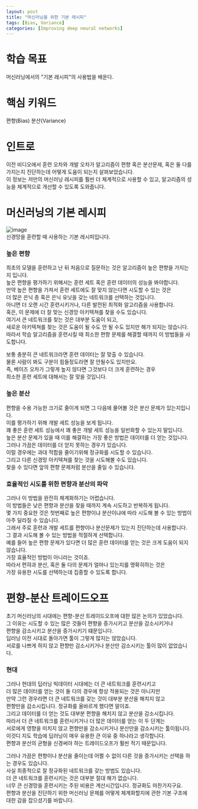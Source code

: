 ```yaml
---
layout: post
title: "머신러닝을 위한 기본 레시피"
tags: [Bias, Variance]
categories: [Improving deep neural networks]
---
```


# 학습 목표
머신러닝에서의 "기본 레시피"의 사용법을 배운다.

# 핵심 키워드
편향(Bias)
분산(Variance)

# 인트로
이전 비디오에서 훈련 오차와 개발 오차가 알고리즘이 편향 혹은 분산문제, 혹은 둘 다를 가지는지 진단하는데 어떻게 도움이 되는지 살펴보았습니다.    
이 정보는 저만의 머신러닝 레시피를 훨씬 더 체계적으로 사용할 수 있고, 알고리즘의 성능을 체계적으로 개선할 수 있도록 도와줍니다.    

# 머신러닝의 기본 레시피
![image](https://user-images.githubusercontent.com/50114210/64840732-80905a00-d637-11e9-885e-48c03f992284.png)      
신경망을 훈련할 때 사용하는 기본 레시피입니다.     
        
            
### 높은 편향
최초의 모델을 훈련하고 난 뒤 처음으로 질문하는 것은 알고리즘이 높은 편향을 가지는지 입니다.     
높은 편향을 평가하기 위해서는 훈련 세트 혹은 훈련 데이터의 성능을 봐야합니다.     
만약 높은 편향을 가져서 훈련 세트에도 잘 맞지 않는다면 시도할 수 있는 것은    
더 많은 은닉 층 혹은 은닉 유닛을 갖는 네트워크를 선택하는 것입니다.    
아니면 더 오랜 시간 훈련시키거나, 다른 발전된 최적화 알고리즘을 사용합니다.     
혹은, 이 문제에 더 잘 맞는 신경망 아키텍쳐를 찾을 수도 있습니다.      
여기서 큰 네트워크를 찾는 것은 대부분 도움이 되고,    
새로운 아키텍쳐를 찾는 것은 도움이 될 수도 안 될 수도 있지만 해가 되지는 않습니다.   
따라서 학습 알고리즘을 훈련시킬 때 최소한 편향 문제를 해결할 때까지 이 방법들을 사도합니다.    


보통 충분히 큰 네트워크라면 훈련 데이터는 잘 맞출 수 있습니다.    
물론 사람이 봐도 구분이 힘들정도라면 잘 안될수도 있지만요.     
즉, 베이즈 오차가 그렇게 높지 않다면 그것보다 더 크게 훈련하는 경우     
최소한 훈련 세트에 대해서는 잘 맞을 것입니다.    
          
          
          
### 높은 분산
편향을 수용 가능한 크기로 줄이게 되면 그 다음에 물어볼 것은 분산 문제가 있는지입니다.    
이를 평가하기 위해 개발 세트 성능을 보게 됩니다.    
꽤 좋은 훈련 세트 성능에서 꽤 좋은 개발 세트 성능을 일반화할 수 있는지 말입니다.     
높은 분산 문제가 있을 때 이를 해결하는 가장 좋은 방법은 데이터를 더 얻는 것입니다.    
그러나 가끔은 데이터를 더 얻지 못하는 경우가 있습니다.    
이럴 경우에는 과대 적합을 줄이기위해 정규화를 시도할 수 있습니다.    
그리고 다른 신경망 아키텍쳐를 찾는 것을 시도해볼 수도 있습니다.    
찾을 수 있다면 앞의 편향 문제처럼 분산을 줄일 수 있습니다.    
         
         
### 효율적인 시도를 위한 편향과 분산의 파악
그러나 이 방법을 완전히 체계화하기는 어렵습니다.   
이 방법들은 낮은 편향과 분산을 찾을 때까지 계속 시도하고 반복하게 됩니다.    
몇 가지 중요한 것은 첫번째로 높은 편향이냐 분산이냐에 따라 시도해 볼 수 있는 방법이 아주 달라질 수 있습니다.    
그래서 주로 훈련과 개발 세트를 편향이나 분산문제가 있는지 진단하는데 사용합니다.     
그 결과 시도해 볼 수 있는 방법을 적절하게 선택합니다.    
예를 들어 높은 편향 문제가 있다면 더 많은 훈련 데이터를 얻는 것은 크게 도움이 되지 않습니다.    
가장 효율적인 방법이 아니라는 것이죠.    
따라서 편햐과 분산, 혹은 둘 다의 문제가 얼마나 있는지를 명확히하는 것은     
가장 유용한 시도를 선택하는데 집중할 수 있도록 합니다.    

# 편향-분산 트레이드오프
초기 머신러닝의 시대에는 편향-분산 트레이드오프에 대한 많은 논의가 있었습니다.    
그 이유는 시도할 수 있는 많은 것들이 편향을 증가시키고 분산을 감소시키거나    
편향을 감소시키고 분산을 증가시키기 떄문입니다.     
딥러닝 이전 시대로 돌아가면 툴이 그렇게 많지는 않았습니다.    
서로를 나쁘게 하지 않고 편향만 감소시키거나 분산만 감소시키는 툴이 많이 없었습니다.    

### 현대
그러나 현대의 딥러닝 빅데이터 시대에는 더 큰 네트워크를 훈련시키고     
더 많은 데이터를 얻는 것이 둘 다의 경우에 항상 적용되는 것은 아니지만   
만약 그런 경우라면 더 큰 네트워크를 갖는 것이 대부분 분산을 해치지 않고     
편향만을 감소시킵니다. 정규화를 올바르게 했다면 말이죠.     
그리고 데이터를 더 얻는 것도 대부분 편향을 해치지 않고 분산을 감소시킵니다.    
따라서 더 큰 네트워크를 훈련시키거나 더 많은 데이터를 얻는 이 두 단계는     
서로에게 영향을 미치지 않고 편향만을 감소시키거나 분산만을 감소시키는 툴이됩니다.
이것디 지도 학습에 딥러닝이 매우 유용한 큰 이유 중 하나라고 생각합니다.    
편향과 분산의 균형을 신경써야 하는 트레이드오프가 훨씬 적기 때문입니다.    

그러나 가끔은 편향이나 분산을 줄이는데 어쩔 수 없이 다른 것을 증가시키는 선택을 하는 경우도 있습니다.    
사실 최종적으로 잘 정규화된 네트워크를 갖는 방법도 있습니다.      
더 큰 네트워크를 훈련시키는 것은 대부분 절대 해가 없습니다.    
너무 큰 신경망을 훈련시키는 주된 비용은 계산시간입니다. 정규화도 마찬가지구요.    
편향과 분산을 진단하기 위한 머신러닝 문제를 어떻게 체계화할지에 관한 기본 구조에 대한 감을 잡으셨기를 바랍니다.      



